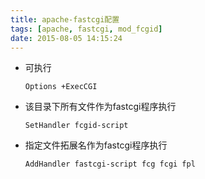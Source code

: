 ```yaml
---
title: apache-fastcgi配置
tags: [apache, fastcgi, mod_fcgid]
date: 2015-08-05 14:15:24
---
```


-   可执行

        Options +ExecCGI

-   该目录下所有文件作为fastcgi程序执行

        SetHandler fcgid-script

-   指定文件拓展名作为fastcgi程序执行

        AddHandler fastcgi-script fcg fcgi fpl
